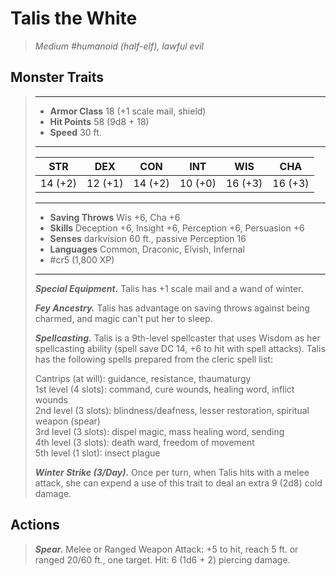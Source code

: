 # Talis the White
>*Medium #humanoid (half-elf), lawful evil*
## Monster Traits
>___
>- **Armor Class** 18 (+1 scale mail, shield)
>- **Hit Points** 58 (9d8 + 18)
>- **Speed** 30 ft.
>___
>|STR|DEX|CON|INT|WIS|CHA|
>|:---:|:---:|:---:|:---:|:---:|:---:|
>|14 (+2)|12 (+1)|14 (+2)|10 (+0)|16 (+3)|16 (+3)|
>___
>- **Saving Throws** Wis +6, Cha +6
>- **Skills** Deception +6, Insight +6, Perception +6, Persuasion +6
>- **Senses** darkvision 60 ft., passive Perception 16
>- **Languages** Common, Draconic, Elvish, Infernal
>- #cr5 (1,800 XP)
>___
>***Special Equipment.*** Talis has +1 scale mail and a wand of winter.  
>
>***Fey Ancestry.*** Talis has advantage on saving throws against being charmed, and magic can't put her to sleep.  
>
>***Spellcasting.*** Talis is a 9th-level spellcaster that uses Wisdom as her spellcasting ability (spell save DC 14, +6 to hit with spell attacks). Talis has the following spells prepared from the cleric spell list:  
>
>Cantrips (at will): guidance, resistance, thaumaturgy  
>1st level (4 slots): command, cure wounds, healing word, inflict wounds  
>2nd level (3 slots): blindness/deafness, lesser restoration, spiritual weapon (spear)  
>3rd level (3 slots): dispel magic, mass healing word, sending  
>4th level (3 slots): death ward, freedom of movement  
>5th level (1 slot): insect plague  
>
>
>***Winter Strike (3/Day).*** Once per turn, when Talis hits with a melee attack, she can expend a use of this trait to deal an extra 9 (2d8) cold damage.  
>
## Actions
>***Spear.*** Melee  or Ranged Weapon Attack: +5 to hit, reach 5 ft. or ranged 20/60 ft., one target. Hit: 6 (1d6 + 2) piercing damage.